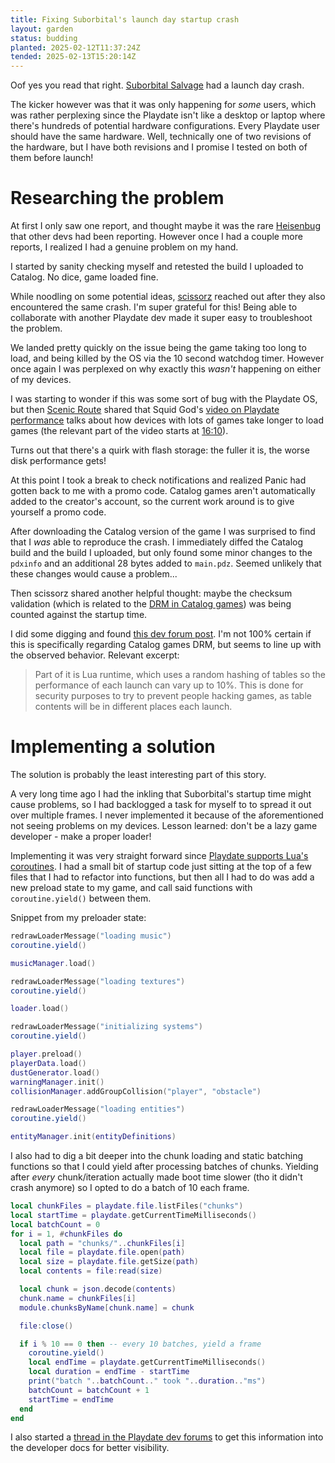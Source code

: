 ```yaml
---
title: Fixing Suborbital's launch day startup crash
layout: garden
status: budding
planted: 2025-02-12T11:37:24Z
tended: 2025-02-13T15:20:14Z
---
```


Oof yes you read that right. [Suborbital Salvage](/games/suborbital-salvage) had a launch day crash.

The kicker however was that it was only happening for _some_ users, which was rather perplexing since the Playdate isn't like a desktop or laptop where there's hundreds of potential hardware configurations. Every Playdate user should have the same hardware. Well, technically one of two revisions of the hardware, but I have both revisions and I promise I tested on both of them before launch!

# Researching the problem

At first I only saw one report, and thought maybe it was the rare [Heisenbug](https://en.wikipedia.org/wiki/Heisenbug) that other devs had been reporting. However once I had a couple more reports, I realized I had a genuine problem on my hand.

I started by sanity checking myself and retested the build I uploaded to Catalog. No dice, game loaded fine.

While noodling on some potential ideas, [scissorz](https://scizzorz.github.io/mushrooms.pd/) reached out after they also encountered the same crash. I'm super grateful for this! Being able to collaborate with another Playdate dev made it super easy to troubleshoot the problem.

We landed pretty quickly on the issue being the game taking too long to load, and being killed by the OS via the 10 second watchdog timer. However once again I was perplexed on why exactly this _wasn't_ happening on either of my devices.

I was starting to wonder if this was some sort of bug with the Playdate OS, but then [Scenic Route](http://scenicroutesoftware.com/) shared that Squid God's [video on Playdate performance](https://youtu.be/iGgFoeBv-L8?si=EcQm6XbGys0rN_A1) talks about how devices with lots of games take longer to load games (the relevant part of the video starts at [16:10](https://youtu.be/iGgFoeBv-L8?t=970)). 

Turns out that there's a quirk with flash storage: the fuller it is, the worse disk performance gets! 

At this point I took a break to check notifications and realized Panic had gotten back to me with a promo code. Catalog games aren't automatically added to the creator's account, so the current work around is to give yourself a promo code. 

After downloading the Catalog version of the game I was surprised to find that I _was_ able to reproduce the crash. I immediately diffed the Catalog build and the build I uploaded, but only found some minor changes to the `pdxinfo` and an additional 28 bytes added to `main.pdz`. Seemed unlikely that these changes would cause a problem...

Then scissorz shared another helpful thought: maybe the checksum validation (which is related to the [DRM in Catalog games](https://help.play.date/service/catalog-end-user/#digital-rights-management-drm)) was being counted against the startup time.

I did some digging and found [this dev forum post](https://devforum.play.date/t/benchmarks-optimisations/1247/35). I'm not 100% certain if this is specifically regarding Catalog games DRM, but seems to line up with the observed behavior. Relevant excerpt:
> Part of it is Lua runtime, which uses a random hashing of tables so the performance of each launch can vary up to 10%. This is done for security purposes to try to prevent people hacking games, as table contents will be in different places each launch.

<!-- TODO: post about updating docs regarding watchdog timer + flash storage. Also where is 10 second timer documented? -->

<!-- TODO: add notes if panic replies about checksum validation, otherwise open thread to ask -->

# Implementing a solution
The solution is probably the least interesting part of this story.

A very long time ago I had the inkling that Suborbital's startup time might cause problems, so I had backlogged a task for myself to to spread it out over multiple frames. I never implemented it because of the aforementioned not seeing problems on my devices. Lesson learned: don't be a lazy game developer - make a proper loader!

Implementing it was very straight forward since [Playdate supports Lua's coroutines](https://sdk.play.date/Inside%20Playdate.html#_coroutines_and_playdate_update). I had a small bit of startup code just sitting at the top of a few files that I had to refactor into functions, but then all I had to do was add a new preload state to my game, and call said functions with `coroutine.yield()` between them. 

Snippet from my preloader state:

```lua
redrawLoaderMessage("loading music")
coroutine.yield()

musicManager.load()

redrawLoaderMessage("loading textures")
coroutine.yield()

loader.load()

redrawLoaderMessage("initializing systems")
coroutine.yield()

player.preload()
playerData.load()
dustGenerator.load()
warningManager.init()
collisionManager.addGroupCollision("player", "obstacle")

redrawLoaderMessage("loading entities")
coroutine.yield()

entityManager.init(entityDefinitions)
```


<!-- TODO: add link to static batching section in optimization article
/garden/02a8564b90d94d25856783ec776650f2#static-batching -->
I also had to dig a bit deeper into the chunk loading and static batching functions so that I could yield after processing batches of chunks. Yielding after _every_ chunk/iteration actually made boot time slower (tho it didn't crash anymore) so I opted to do a batch of 10 each frame.

```lua
local chunkFiles = playdate.file.listFiles("chunks")
local startTime = playdate.getCurrentTimeMilliseconds()
local batchCount = 0
for i = 1, #chunkFiles do
  local path = "chunks/"..chunkFiles[i]
  local file = playdate.file.open(path)
  local size = playdate.file.getSize(path)
  local contents = file:read(size)

  local chunk = json.decode(contents)
  chunk.name = chunkFiles[i]
  module.chunksByName[chunk.name] = chunk

  file:close()

  if i % 10 == 0 then -- every 10 batches, yield a frame
    coroutine.yield()
    local endTime = playdate.getCurrentTimeMilliseconds()
    local duration = endTime - startTime
    print("batch "..batchCount.." took "..duration.."ms")
    batchCount = batchCount + 1
    startTime = endTime
  end
end
```

I also started a [thread in the Playdate dev forums](https://devforum.play.date/t/add-documentation-on-watch-dog-timer-and-nuances-on-startup-time/21363) to get this information into the developer docs for better visibility.